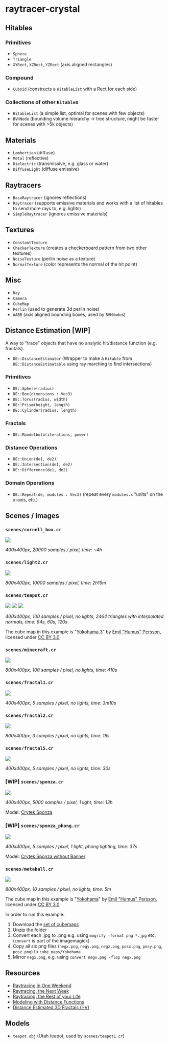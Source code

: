 # raytracer-crystal

## Hitables

### Primitives

* `Sphere`
* `Triangle`
* `XYRect`, `XZRect`, `YZRect` (axis aligned rectangles)
 
### Compound

* `Cuboid` (constructs a `HitableList` with a Rect for each side)

### Collections of other `Hitable`s

* `HitableList` (a simple list, optimal for scenes with few objects)
* `BVHNode` (bounding volume hierarchy -> tree structure, might be faster for scenes with >5k objects)

## Materials

* `Lambertian` (diffuse)
* `Metal` (reflective)
* `Dielectric` (transmissive, e.g. glass or water)
* `DiffuseLight` (diffuse emissive)

## Raytracers

* `BaseRaytracer` (ignores reflections)
* `Raytracer` (supports emissive materials and works with a list of hitables to send more rays to, e.g. lights)
* `SimpleRaytracer` (ignores emissive materials)

## Textures

* `ConstantTexture`
* `CheckerTexture` (creates a checkerboard pattern from two other textures)
* `NoiseTexture` (perlin noise as a texture)
* `NormalTexture` (color represents the normal of the hit point)

## Misc

* `Ray`
* `Camera`
* `CubeMap`
* `Perlin` (used to generate 3d perlin noise)
* `AABB` (axis aligned bounding boxes, used by `BVHNode`s)

## Distance Estimation [WIP]

A way to "trace" objects that have no analytic hit/distance function
(e.g. fractals).

* `DE::DistanceEstimator` (Wrapper to make a `Hitable` from `DE::DistanceEstimatable` using ray marching to find intersections)

### Primitives

* `DE::Sphere(radius)`
* `DE::Box(dimensions : Vec3)`
* `DE::Torus(radius, width)`
* `DE::Prism(height, length)`
* `DE::Cylinder(radius, length)`

### Fractals

* `DE::Mandelbulb(iterations, power)`

### Distance Operations

* `DE::Union(de1, de2)`
* `DE::Intersection(de1, de2)`
* `DE::Difference(de1, de2)`

### Domain Operations

* `DE::Repeat(de, modules : Vec3)` (repeat every `modules.x` "units" on the x-axis, etc.) 

## Scenes / Images

### `scenes/cornell_box.cr`

![](images/cornell.png)

_400x400px, 20000 samples / pixel, time: ~4h_

### `scenes/light2.cr`

![](images/light2.png)

_800x400px, 10000 samples / pixel, time: 2h15m_

### `scenes/teapot.cr`

![](images/teapot_lambertian.png)
![](images/teapot_metal.png)
![](images/teapot_dielectric.png)

_400x400px, 100 samples / pixel, no lights, 2464 triangles with interpolated normals, time: 64s, 60s, 120s_

The cube map in this example is
"[Yokohama 3](http://www.humus.name/Textures/Yokohama3.zip)" by
[Emil "Humus" Persson](http://www.humus.name/index.php?page=Textures),
licensed under [CC BY 3.0](http://creativecommons.org/licenses/by/3.0/)

### `scenes/minecraft.cr`

![](images/minecraft.png)

_800x400px, 100 samples / pixel, no lights, time: 410s_

### `scenes/fractal1.cr`

![](images/fractal1.png)

_400x400px, 5 samples / pixel, no lights, time: 3m10s_

### `scenes/fractal2.cr`

![](images/fractal2.png)

_800x400px, 3 samples / pixel, no lights, time: 18s_

### `scenes/fractal5.cr`

![](images/fractal5.png)

_400x400px, 5 samples / pixel, no lights, time: 30s_

### [WIP] `scenes/sponza.cr`

![](images/sponza.png)

_400x400px, 5000 samples / pixel, 1 light, time: 13h_

Model: [Crytek Sponza](http://www.crytek.com/cryengine/cryengine3/downloads)

### [WIP] `scenes/sponza_phong.cr`

![](images/sponza_phong.png)

_400x400px, 5 samples / pixel, 1 light, phong lighting, time: 37s_

Model: [Crytek Sponza without Banner](http://graphics.cs.williams.edu/data/meshes.xml#2)

### `scenes/metaball.cr`

![](images/metaball.png)

_800x400px, 10 samples / pixel, no lights, time: 5m_

The cube map in this example is
"[Yokohama](http://www.humus.name/Textures/Yokohama.zip)" by
[Emil "Humus" Persson](http://www.humus.name/index.php?page=Textures),
licensed under [CC BY 3.0](http://creativecommons.org/licenses/by/3.0/)

In order to run this example:

1. Download the [set of cubemaps](http://www.humus.name/Textures/Yokohama.zip)
2. Unzip the folder
3. Convert each .jpg to .png
    e.g. using `mogrify -format png *.jpg` etc.
    (`convert` is part of the imagemagick)
4. Copy all six png files (`negx.png`, `negy.png`, `negz.png`, `posx.png`, `posy.png`, `posz.png`) to `cube_maps/Yokohama`
5. Mirror `negx.png`, e.g. using `convert negx.png -flop negx.png` 

## Resources


* [Raytracing in One Weekend](http://in1weekend.blogspot.de/2016/01/ray-tracing-in-one-weekend.html)
* [Raytracing: the Next Week](http://in1weekend.blogspot.de/2016/01/ray-tracing-second-weekend.html)
* [Raytracing: the Rest of your Life](http://in1weekend.blogspot.de/2016/03/ray-tracing-rest-of-your-life.html)
* [Modeling with Distance Functions](http://iquilezles.org/www/articles/distfunctions/distfunctions.htm)
* [Distance Estimated 3D Fractals (I-V)](http://blog.hvidtfeldts.net/index.php/2011/06/distance-estimated-3d-fractals-part-i/)

## Models

* `teapot.obj` (Utah teapot, used by `scenes/teapot1.cr`)

